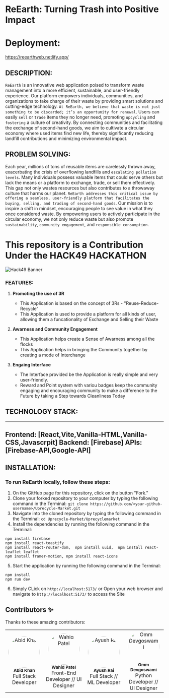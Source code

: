 # ReEarth: Turning Trash into Positive Impact
# Deployment:
https://reearthweb.netlify.app/

## DESCRIPTION:
`ReEarth` is an innovative web application poised to transform waste management into a more efficient, sustainable, and user-friendly experience. Our platform empowers individuals, communities, and organizations to take charge of their waste by providing smart solutions and cutting-edge technology. `At ReEarth, we believe that waste is not just something to be discarded; it’s an opportunity for renewal`. Users can easily `sell` or `trade` items they no longer need, promoting `upcycling` and `fostering` a culture of creativity. By connecting communities and facilitating the exchange of second-hand goods, we aim to cultivate a circular economy where used items find new life, thereby significantly reducing landfill contributions and minimizing environmental impact.

## PROBLEM SOLVING:
Each year, millions of tons of reusable items are carelessly thrown away, exacerbating the crisis of overflowing landfills and `escalating pollution levels`. Many individuals possess valuable items that could serve others but lack the means or a platform to exchange, trade, or sell them effectively. This gap not only wastes resources but also contributes to a throwaway culture that harms our planet. `ReEarth addresses this critical issue by offering a seamless, user-friendly platform that facilitates the buying, selling, and trading of second-hand goods`. Our mission is to inspire a shift in mindset, encouraging people to see value in what they once considered waste. By empowering users to actively participate in the circular economy, we not only reduce waste but also promote `sustainability`, `community engagement`, and `responsible consumption`. 

# This repository is a Contribution Under the HACK49 HACKATHON
![Hack49 Banner](https://www.hack49.com/images/og-image.png)

### FEATURES:

1. **Promoting the use of 3R**
    - This Application is based on the concept of 3Rs - "Reuse-Reduce-Recycle"
    - This Application is used to provide a platform for all kinds of user, allowing them a funcationality of Exchange and Selling their Waste

2. **Awarness and Community Engagement**
    - This Application helps create a Sense of Awarness among all the flocks
    - This Application helps in bringing the Community together by creating a mode of Interchange

3. **Engaing Interface**
    - The Interface provided be the Application is really simple and very user-friendly.
    - Reward and Point system with variou badges keep the community engaging and encouraging community to make a difference to the Future by taking a Step towards Cleanliness Today
  
## TECHNOLOGY STACK:

---
Frontend: [React,Vite,Vanilla-HTML,Vanilla-CSS,Javascrpit]
Backend: [Firebase]
APIs: [Firebase-API,Google-API]
---

## INSTALLATION:
### To run ReEarth locally, follow these steps:
1. On the GitHub page for this repository, click on the button "Fork."
2. Clone your forked repository to your computer by typing the following command in the Terminal: 
``` git clone https://github.com/<your-github-username>/Uprecycle-Market.git ```
3. Navigate into the cloned repository by typing the following command in the Terminal:
``` cd Uprecycle-Market/Uprecyclemarket ```
4. Install the dependencies by running the following command in the Terminal:
```
npm install firebase
npm install react-toastify
npm install react-router-dom,  npm install uuid,  npm install react-leaflet leaflet
npm install framer-motion, npm install react-icons
```
5. Start the application by running the following command in the Terminal:
```
npm install 
npm run dev
```
6. Simply CLick on `http://localhost:5173/` or Open your web browser and navigate to `http://localhost:5173/` to access the Site

## Contributors ✨

Thanks to these amazing contributors:

<table>
  <tr>
    <td align="center">
      <a href="https://github.com/LarytheLord">
        <img src="https://avatars.githubusercontent.com/u/169234180?v=4" width="100px;" style="border-radius:50%;" alt="Abid Khan"/><br />
        <sub><b>Abid Khan</b></sub>
      </a><br />
      Full Stack Developer
    </td>
    <td align="center">
      <a href="https://github.com/Patwa974">
        <img src="https://avatars.githubusercontent.com/u/155906440?v=4" width="100px;" style="border-radius:50%;" alt="Wahid Patel"/><br />
        <sub><b>Wahid Patel</b></sub>
      </a><br />
      Front-End Developer // UI Designer
    </td>
    <td align="center">
      <a href="https://github.com/ayushrai1235">
        <img src="https://avatars.githubusercontent.com/u/174934261?v=4" width="100px;" style="border-radius:50%;" alt="Ayush Rai"/><br />
        <sub><b>Ayush Rai</b></sub>
      </a><br />
      Full Stack // ML Developer
    </td>
    <td align="center">
      <a href="https://github.com/OmmDevgoswami">
        <img src="https://avatars.githubusercontent.com/OmmDevgoswami?s=100" width="100px;" style="border-radius:50%;" alt="Omm Devgoswami"/><br />
        <sub><b>Omm Devgoswami</b></sub>
      </a><br />
      Python Developer // UI Designer
    </td>
  </tr>

</table>
